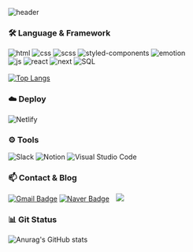 ![header](https://capsule-render.vercel.app/api?type=waving&color=auto&height=300&section=header&text=Hi,there&fontSize=90)
   
### 🛠️ Language & Framework
![html](https://img.shields.io/badge/HTML5-E34F26?style=for-the-badge&logo=HTML5&logoColor=white)&nbsp;![css](https://img.shields.io/badge/Css3-1572B6?style=for-the-badge&logo=css3&logoColor=white)&nbsp;![scss](https://img.shields.io/badge/scss-CC6699?style=for-the-badge&logo=sass&logoColor=white)&nbsp;![styled-components](https://img.shields.io/badge/styled_components-DB7093?style=for-the-badge&logo=styled-components&logoColor=white)&nbsp;![emotion](https://img.shields.io/badge/emotion-B7178C?style=for-the-badge&logo=emotion&logoColor=white)<br/>![js](https://img.shields.io/badge/JavaScript-F7DF1E?style=for-the-badge&logo=JavaScript&logoColor=white)&nbsp;![react](https://img.shields.io/badge/React-61DAFB?style=for-the-badge&logo=React&logoColor=black)&nbsp;![next](https://img.shields.io/badge/Next-000000?style=for-the-badge&logo=Next.js&logoColor=white)&nbsp;![SQL](https://img.shields.io/badge/Oracle_SQL-F80000?style=for-the-badge&logo=oracle&logoColor=white)
<br/>
<br/>
[![Top Langs](https://github-readme-stats.vercel.app/api/top-langs/?username=eunhasublue&layout=compact&theme=radical)](https://github.com/eunhasublue/github-readme-stats)

### ☁️ Deploy
![Netlify](https://img.shields.io/badge/Netlify-00C7B7?style=for-the-badge&logo=Netlify&logoColor=white)

### ⚙️ Tools
![Slack](https://img.shields.io/badge/Slack-4A154B?style=for-the-badge&logo=Slack&logoColor=white)&nbsp;![Notion](https://img.shields.io/badge/Notion-000000?style=for-the-badge&logo=Notion&logoColor=white)&nbsp;![Visual Studio Code](https://img.shields.io/badge/VSIUAL_STUDIO_CODE-5C2D91?style=for-the-badge&logo=VisualStudioCode&logoColor=white)

### 📫 Contact & Blog
  [![Gmail Badge](https://img.shields.io/badge/Gmail-d14836?style=for-the-badge&logo=Gmail&logoColor=white&link=mailto:eunhasublooming@gmail.com)](mailto:eunhasublooming@gmail.com)&nbsp;[![Naver Badge](https://img.shields.io/badge/Naver-03C75A?style=for-the-badge&logo=Naver&logoColor=white&link=mailto:obull123@naver.com)](mailto:obull123@gnaver.com)&nbsp;<a href="https://velog.io/@eunhasublooming"><img src="https://img.shields.io/badge/Velog-20C997?style=for-the-badge&logo=Velog&logoColor=white&link=https://velog.io/@eunhasublooming" style="height : auto; margin-left : 10px; margin-right : 10px;"/></a>

### 📊 Git Status
![Anurag's GitHub stats](https://github-readme-stats.vercel.app/api?username=eunhasublue&show_icons=true&theme=radical)

